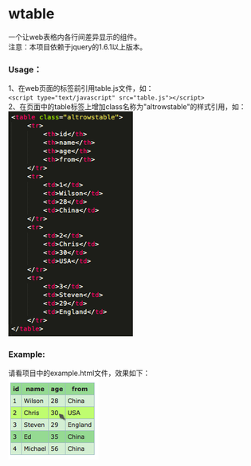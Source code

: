 # wtable
一个让web表格内各行间差异显示的组件。  
注意：本项目依赖于jquery的1.6.1以上版本。    

### Usage：
1、在web页面的</head>标签前引用table.js文件，如：  
`<script type="text/javascript" src="table.js"></script>`  
2、在页面中的table标签上增加class名称为"altrowstable"的样式引用，如：  
![alt](https://github.com/iwilsonlee/wtable/blob/master/example-code.png?raw=true)
   
### Example: 
请看项目中的example.html文件，效果如下：  
![alt](https://github.com/iwilsonlee/wtable/blob/master/example.png?raw=true)